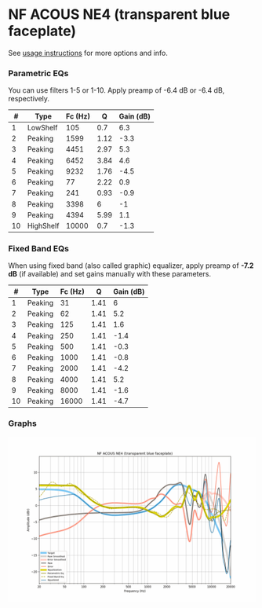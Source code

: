 # NF ACOUS NE4 (transparent blue faceplate)
See [usage instructions](https://github.com/jaakkopasanen/AutoEq#usage) for more options and info.

### Parametric EQs
You can use filters 1-5 or 1-10. Apply preamp of -6.4 dB or -6.4 dB, respectively.

|   # | Type      |   Fc (Hz) |    Q |   Gain (dB) |
|-----|-----------|-----------|------|-------------|
|   1 | LowShelf  |       105 | 0.7  |         6.3 |
|   2 | Peaking   |      1599 | 1.12 |        -3.3 |
|   3 | Peaking   |      4451 | 2.97 |         5.3 |
|   4 | Peaking   |      6452 | 3.84 |         4.6 |
|   5 | Peaking   |      9232 | 1.76 |        -4.5 |
|   6 | Peaking   |        77 | 2.22 |         0.9 |
|   7 | Peaking   |       241 | 0.93 |        -0.9 |
|   8 | Peaking   |      3398 | 6    |        -1   |
|   9 | Peaking   |      4394 | 5.99 |         1.1 |
|  10 | HighShelf |     10000 | 0.7  |        -1.3 |

### Fixed Band EQs
When using fixed band (also called graphic) equalizer, apply preamp of **-7.2 dB** (if available) and set gains manually with these parameters.

|   # | Type    |   Fc (Hz) |    Q |   Gain (dB) |
|-----|---------|-----------|------|-------------|
|   1 | Peaking |        31 | 1.41 |         6   |
|   2 | Peaking |        62 | 1.41 |         5.2 |
|   3 | Peaking |       125 | 1.41 |         1.6 |
|   4 | Peaking |       250 | 1.41 |        -1.4 |
|   5 | Peaking |       500 | 1.41 |        -0.3 |
|   6 | Peaking |      1000 | 1.41 |        -0.8 |
|   7 | Peaking |      2000 | 1.41 |        -4.2 |
|   8 | Peaking |      4000 | 1.41 |         5.2 |
|   9 | Peaking |      8000 | 1.41 |        -1.6 |
|  10 | Peaking |     16000 | 1.41 |        -4.7 |

### Graphs
![](./NF%20ACOUS%20NE4%20(transparent%20blue%20faceplate).png)
